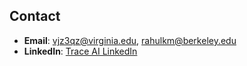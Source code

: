 ## Contact

- **Email**: vjz3qz@virginia.edu, rahulkm@berkeley.edu
- **LinkedIn**: [Trace AI LinkedIn](https://www.linkedin.com/company/trace-ai-co)


<!--

**Here are some ideas to get you started:**

- **Email**: contact@trace.ai

🙋‍♀️ A short introduction - what is your organization all about?
🌈 Contribution guidelines - how can the community get involved?
👩‍💻 Useful resources - where can the community find your docs? Is there anything else the community should know?
🍿 Fun facts - what does your team eat for breakfast?
🧙 Remember, you can do mighty things with the power of [Markdown](https://docs.github.com/github/writing-on-github/getting-started-with-writing-and-formatting-on-github/basic-writing-and-formatting-syntax)
-->
